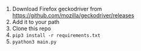 1. Download Firefox geckodriver from https://github.com/mozilla/geckodriver/releases
2. Add it to your path
3. Clone this repo
4. ```pip3 install -r requirements.txt```
5. ```pyathon3 main.py```